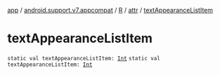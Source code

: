 [app](../../../index.md) / [android.support.v7.appcompat](../../index.md) / [R](../index.md) / [attr](index.md) / [textAppearanceListItem](./text-appearance-list-item.md)

# textAppearanceListItem

`static val textAppearanceListItem: `[`Int`](https://kotlinlang.org/api/latest/jvm/stdlib/kotlin/-int/index.html)
`static val textAppearanceListItem: `[`Int`](https://kotlinlang.org/api/latest/jvm/stdlib/kotlin/-int/index.html)